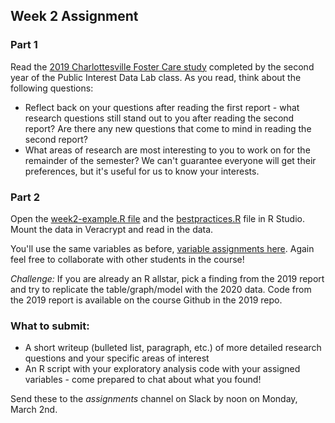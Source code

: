 ## Week 2 Assignment

### Part 1

Read the [2019 Charlottesville Foster Care study](https://www.charlottesville.org/home/showdocument?id=67328) completed by the second year of the Public Interest Data Lab class. As you read, think about the following questions: 

* Reflect back on your questions after reading the first report - what research questions still stand out to you after reading the second report? Are there any new questions that come to mind in reading the second report?
* What areas of research are most interesting to you to work on for the remainder of the semester? We can't guarantee everyone will get their preferences, but it's useful for us to know your interests. 


### Part 2 

Open the [week2-example.R file](https://github.com/datafordemocracy/public-interest-data-2020/blob/master/example-files/week2-example.R) and the [bestpractices.R](https://github.com/datafordemocracy/public-interest-data-2020/blob/master/example-files/bestpractices.R) file in R Studio. Mount the data in Veracrypt and read in the data. 

You'll use the same variables as before, [variable assignments here](https://docs.google.com/spreadsheets/d/1pOKLV4lXYs4Dyx3Gft959NhwY0FjkmN94rbZLMsI7Zc/edit?usp=sharing). Again feel free to collaborate with other students in the course!

*Challenge:* If you are already an R allstar, pick a finding from the 2019 report and try to replicate the table/graph/model with the 2020 data. Code from the 2019 report is available on the course Github in the 2019 repo. 

### What to submit: 

* A short writeup (bulleted list, paragraph, etc.) of more detailed research questions and your specific areas of interest
* An R script with your exploratory analysis code with your assigned variables - come prepared to chat about what you found!

Send these to the *assignments* channel on Slack by noon on Monday, March 2nd.


